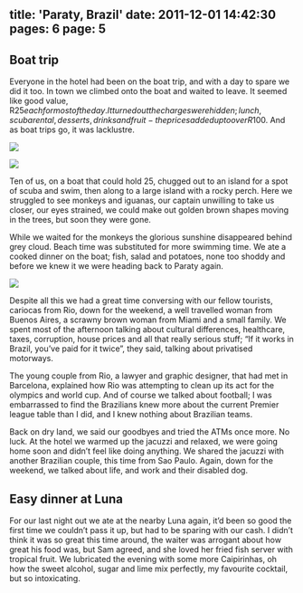 title: 'Paraty, Brazil'
date: 2011-12-01 14:42:30
pages: 6
page: 5
---

## Boat trip

Everyone in the hotel had been on the boat trip, and with a day to spare we did it too. In town we climbed onto the boat and waited to leave. It seemed like good value, R$25 each for most of the day. It turned out the charges were hidden; lunch, scuba rental, desserts, drinks and fruit - the prices added up to over R$100. And as boat trips go, it was lacklustre.

[![](http://host.trivialbeing.org/up/small/brazil-211.jpg)](http://host.trivialbeing.org/up/brazil-211.jpg)

[![](http://host.trivialbeing.org/up/small/brazil-212.jpg)](http://host.trivialbeing.org/up/brazil-212.jpg)

Ten of us, on a boat that could hold 25, chugged out to an island for a spot of scuba and swim, then along to a large island with a rocky perch. Here we struggled to see monkeys and iguanas, our captain unwilling to take us closer, our eyes strained, we could make out golden brown shapes moving in the trees, but soon they were gone.

While we waited for the monkeys the glorious sunshine disappeared behind grey cloud. Beach time was substituted for more swimming time. We ate a cooked dinner on the boat; fish, salad and potatoes, none too shoddy and before we knew it we were heading back to Paraty again.

[![](http://host.trivialbeing.org/up/small/brazil-213.jpg)](http://host.trivialbeing.org/up/brazil-213.jpg)

Despite all this we had a great time conversing with our fellow tourists, cariocas from Rio, down for the weekend, a well travelled woman from Buenos Aires, a scrawny brown woman from Miami and a small family. We spent most of the afternoon talking about cultural differences, healthcare, taxes, corruption, house prices and all that really serious stuff; “If it works in Brazil, you’ve paid for it twice”, they said, talking about privatised motorways.

The young couple from Rio, a lawyer and graphic designer, that had met in Barcelona, explained how Rio was attempting to clean up its act for the olympics and world cup. And of course we talked about football; I was embarrassed to find the Brazilians knew more about the current Premier league table than I did, and I knew nothing about Brazilian teams.

Back on dry land, we said our goodbyes and tried the ATMs once more. No luck. At the hotel we warmed up the jacuzzi and relaxed, we were going home soon and didn’t feel like doing anything. We shared the jacuzzi with another Brazilian couple, this time from Sao Paulo. Again, down for the weekend, we talked about life, and work and their disabled dog.

## Easy dinner at Luna

For our last night out we ate at the nearby Luna again, it’d been so good the first time we couldn’t pass it up, but had to be sparing with our cash. I didn’t think it was so great this time around, the waiter was arrogant about how great his food was, but Sam agreed, and she loved her fried fish server with tropical fruit. We lubricated the evening with some more Caipirinhas, oh how the sweet alcohol, sugar and lime mix perfectly, my favourite cocktail, but so intoxicating.
